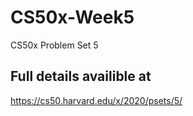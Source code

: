 # CS50x-Week5
CS50x Problem Set 5

## Full details availible at
https://cs50.harvard.edu/x/2020/psets/5/

